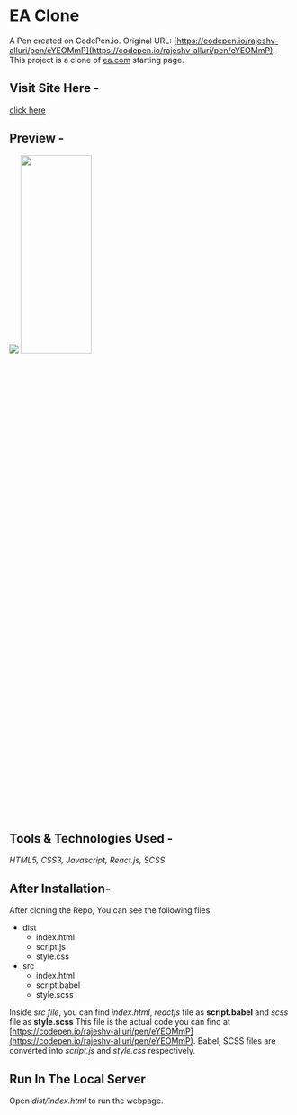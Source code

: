 # EA Clone

A Pen created on CodePen.io. Original URL: [https://codepen.io/rajeshv-alluri/pen/eYEOMmP](https://codepen.io/rajeshv-alluri/pen/eYEOMmP).
This project is a clone of [ea.com](https://ea.com/) starting page.

## Visit Site Here -
[click here](https://RajeshV-Alluri.github.io/EA-Clone)

## Preview -
<img src="https://user-images.githubusercontent.com/63069749/138856983-195ca9c0-aae7-4554-9070-61aa3dacfdda.png">

<img src="https://user-images.githubusercontent.com/63069749/138857279-c9b24ea6-f323-498e-acde-a6372d2e965d.jpg" height=30% width=50%>

## Tools & Technologies Used -
*HTML5,
CSS3,
Javascript,
React.js,
SCSS*

## After Installation-
After cloning the Repo, You can see the following files
- dist
  - index.html
  - script.js
  - style.css
- src
  - index.html
  - script.babel
  - style.scss

Inside *src file*, you can find *index.html*, *reactjs* file as **script.babel** and *scss* file as **style.scss**
This file is the actual code you can find at [https://codepen.io/rajeshv-alluri/pen/eYEOMmP](https://codepen.io/rajeshv-alluri/pen/eYEOMmP).
Babel, SCSS files are converted into *script.js* and *style.css* respectively.

## Run In The Local Server
Open *dist/index.html* to run the webpage.

